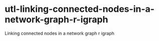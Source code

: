 # utl-linking-connected-nodes-in-a-network-graph-r-igraph
Linking connected nodes in a network graph r igraph 
